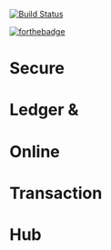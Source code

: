 [![Build Status](https://dev.azure.com/ucdavis/SLOTH/_apis/build/status/ucdavis.Sloth?branchName=refs%2Fpull%2F200%2Fmerge)](https://dev.azure.com/ucdavis/SLOTH/_build/latest?definitionId=8&branchName=refs%2Fpull%2F200%2Fmerge)

[![forthebadge](http://forthebadge.com/images/badges/uses-html.svg)](http://forthebadge.com)
# Secure
# Ledger &
# Online
# Transaction
# Hub
